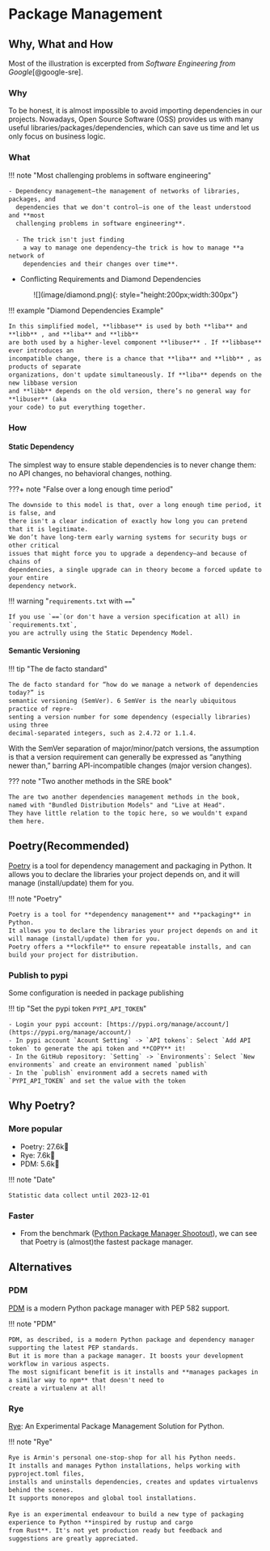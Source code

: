 # Package Management

## Why, What and How
Most of the illustration is excerpted from *Software Engineering from Google*[@google-sre].

### Why
To be honest, it is almost impossible to avoid importing dependencies in our projects.
Nowadays, Open Source Software (OSS) provides us with many useful libraries/packages/dependencies,
which can save us time and let us only focus on business logic.

### What

!!! note "Most challenging problems in software engineering"

    - Dependency management—the management of networks of libraries, packages, and
      dependencies that we don't control—is one of the least understood and **most
      challenging problems in software engineering**.

      - The trick isn't just finding
        a way to manage one dependency—the trick is how to manage **a network of
        dependencies and their changes over time**.


- Conflicting Requirements and Diamond Dependencies

<center>
![](image/diamond.png){: style="height:200px;width:300px"}
</center>

!!! example "Diamond Dependencies Example"

    In this simplified model, **libbase** is used by both **liba** and **libb** , and **liba** and **libb**
    are both used by a higher-level component **libuser** . If **libbase** ever introduces an
    incompatible change, there is a chance that **liba** and **libb** , as products of separate
    organizations, don't update simultaneously. If **liba** depends on the new libbase version
    and **libb** depends on the old version, there’s no general way for **libuser** (aka
    your code) to put everything together.

### How

#### Static Dependency

The simplest way to ensure stable dependencies is to never change them: no API
changes, no behavioral changes, nothing.

???+ note "False over a long enough time period"

    The downside to this model is that, over a long enough time period, it is false, and
    there isn't a clear indication of exactly how long you can pretend that it is legitimate.
    We don’t have long-term early warning systems for security bugs or other critical
    issues that might force you to upgrade a dependency—and because of chains of
    dependencies, a single upgrade can in theory become a forced update to your entire
    dependency network.


!!! warning "`requirements.txt` with `==`"

    If you use `==`(or don't have a version specification at all) in `requirements.txt`,
    you are actrully using the Static Dependency Model.

#### Semantic Versioning

!!! tip "The de facto standard"

    The de facto standard for “how do we manage a network of dependencies today?” is
    semantic versioning (SemVer). 6 SemVer is the nearly ubiquitous practice of repre‐
    senting a version number for some dependency (especially libraries) using three
    decimal-separated integers, such as 2.4.72 or 1.1.4.

With the SemVer separation of major/minor/patch versions, the assumption is that a
version requirement can generally be expressed as “anything newer than,” barring
API-incompatible changes (major version changes).


??? note "Two another methods in the SRE book"

    The are two another dependencies management methods in the book,
    named with "Bundled Distribution Models" and "Live at Head".
    They have little relation to the topic here, so we wouldn't expand them here.


## Poetry(Recommended)

[Poetry](https://python-poetry.org/) is a tool for dependency management and packaging in Python.
It allows you to declare the libraries your project depends on, and it will manage (install/update) them for you.

!!! note "Poetry"

    Poetry is a tool for **dependency management** and **packaging** in Python.
    It allows you to declare the libraries your project depends on and it will manage (install/update) them for you.
    Poetry offers a **lockfile** to ensure repeatable installs, and can build your project for distribution.

### Publish to pypi

Some configuration is needed in package publishing

!!! tip "Set the pypi token `PYPI_API_TOKEN`"

    - Login your pypi account: [https://pypi.org/manage/account/](https://pypi.org/manage/account/)
    - In pypi account `Acount Setting` -> `API tokens`: Select `Add API token` to generate the api token and **COPY** it!
    - In the GitHub repository: `Setting` -> `Environments`: Select `New environments` and create an environment named `publish`
    - In the `publish` environment add a secrets named with `PYPI_API_TOKEN` and set the value with the token


## Why Poetry?

### More popular

- Poetry: 27.6k🌟
- Rye: 7.6k🌟
- PDM: 5.6k🌟

!!! note "Date"

    Statistic data collect until 2023-12-01

### Faster

- From the benchmark
  ([Python Package Manager Shootout](https://lincolnloop.github.io/python-package-manager-shootout/)),
  we can see that Poetry is (almost)the fastest package manager.


## Alternatives

### PDM
[PDM](https://pdm.fming.dev/) is a modern Python package manager with PEP 582 support.

!!! note "PDM"

    PDM, as described, is a modern Python package and dependency manager supporting the latest PEP standards.
    But it is more than a package manager. It boosts your development workflow in various aspects.
    The most significant benefit is it installs and **manages packages in a similar way to npm** that doesn't need to
    create a virtualenv at all!

### Rye
[Rye](https://rye-up.com/): An Experimental Package Management Solution for Python.

!!! note "Rye"

    Rye is Armin's personal one-stop-shop for all his Python needs.
    It installs and manages Python installations, helps working with pyproject.toml files,
    installs and uninstalls dependencies, creates and updates virtualenvs behind the scenes.
    It supports monorepos and global tool installations.

    Rye is an experimental endeavour to build a new type of packaging experience to Python **inspired by rustup and cargo
    from Rust**. It's not yet production ready but feedback and suggestions are greatly appreciated.
